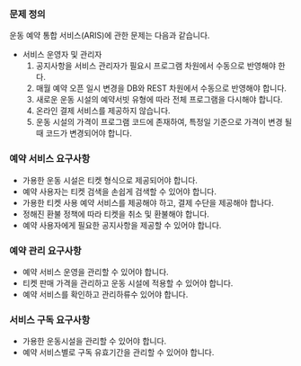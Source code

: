 ### 문제 정의

운동 예약 통합 서비스(ARIS)에 관한 문제는 다음과 같습니다. 
* 서비스 운영자 및 관리자
   1. 공지사항을 서비스 관리자가 필요시 프로그램 차원에서 수동으로 반영해야 한다.
   2. 매월 예약 오픈 일시 변경을 DB와 REST 차원에서 수동으로 반영해야 합니다.
   3. 새로운 운동 시설의 예약서빗 유형에 따라 전체 프로그램을 다시해야 합니다.
   4. 온라인 결제 서비스를 제공하지 않습니다.
   5. 운동 시설의 가격이 프로그램 코드에 존재하여, 특정일 기준으로 가격이 변경 될때 코드가 변경되어야 합니다.

### 예약 서비스 요구사항
* 가용한 운동 시설은 티켓 형식으로 제공되어야 합니다.
* 예약 사용자는 티켓 검색을 손쉽게 검색할 수 있어야 합니다.
* 가용한 티켓 사용 예약 서비스를 제공해야 하고, 결제 수단을 제공해야 합나다.
* 정해진 환불 정책에 따라 티켓을 취소 및 환불해야 합니다.
* 예약 사용자에게 필요한 공지사항을 제공할 수 있어야 합니다.

### 예약 관리 요구사항
* 예약 서비스 운영을 관리할 수 있어야 합니다.
* 티켓 판매 가격을 관리하고 운동 시설에 적용할 수 있어야 합니다.
* 예약 서비스를 확인하고 관리하류수 있어야 합니다.

### 서비스 구독 요구사항
* 가용한 운동시설을 관리할 수 있어야 합니다.
* 예약 서비스별로 구독 유효기간을 관리할 수 있어야 합니다.
  
